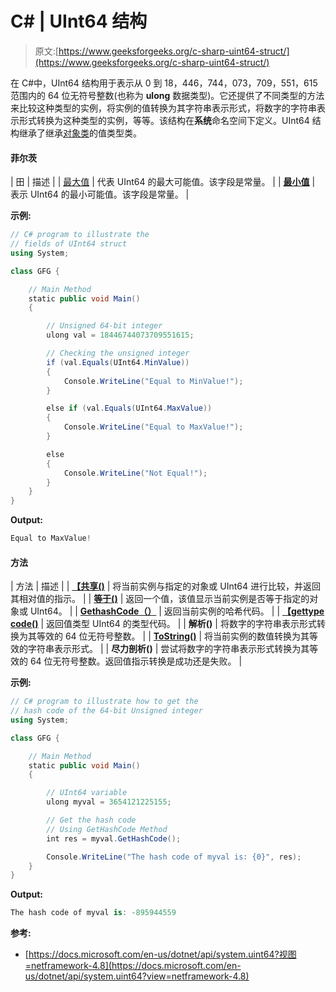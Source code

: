 # C# | UInt64 结构

> 原文:[https://www.geeksforgeeks.org/c-sharp-uint64-struct/](https://www.geeksforgeeks.org/c-sharp-uint64-struct/)

在 C#中，UInt64 结构用于表示从 0 到 18，446，744，073，709，551，615 范围内的 64 位无符号整数(也称为 **ulong** 数据类型)。它还提供了不同类型的方法来比较这种类型的实例，将实例的值转换为其字符串表示形式，将数字的字符串表示形式转换为这种类型的实例，等等。该结构在**系统**命名空间下定义。UInt64 结构继承了继承[对象类](https://www.geeksforgeeks.org/c-sharp-object-class/)的值类型类。

#### 菲尔茨

| 田 | 描述 |
| [最大值](https://www.geeksforgeeks.org/uint64-maxvalue-field-in-c-sharp-with-examples/) | 代表 UInt64 的最大可能值。该字段是常量。 |
| **[最小值](https://www.geeksforgeeks.org/uint64-minvalue-field-in-c-sharp-with-examples/)** | 表示 UInt64 的最小可能值。该字段是常量。 |

**示例:**

```cs
// C# program to illustrate the 
// fields of UInt64 struct
using System;

class GFG {

    // Main Method
    static public void Main()
    {

        // Unsigned 64-bit integer
        ulong val = 18446744073709551615;

        // Checking the unsigned integer
        if (val.Equals(UInt64.MinValue)) 
        {
            Console.WriteLine("Equal to MinValue!");
        }

        else if (val.Equals(UInt64.MaxValue)) 
        {
            Console.WriteLine("Equal to MaxValue!");
        }

        else 
        {
            Console.WriteLine("Not Equal!");
        }
    }
}
```

**Output:**

```cs
Equal to MaxValue!

```

#### 方法

| 方法 | 描述 |
| **[【共享()](https://www.geeksforgeeks.org/uint64-compareto-method-in-c-sharp-with-examples/)** | 将当前实例与指定的对象或 UInt64 进行比较，并返回其相对值的指示。 |
| **[等于()](https://www.geeksforgeeks.org/uint64-equals-method-in-c-sharp-with-examples/)** | 返回一个值，该值显示当前实例是否等于指定的对象或 UInt64。 |
| **[GethashCode（）](https://www.geeksforgeeks.org/uint64-gethashcode-method-in-c-sharp-with-examples/)** | 返回当前实例的哈希代码。 |
| **[【gettype code()](https://www.geeksforgeeks.org/uint64-gettypecode-method-in-c-sharp-with-examples/)** | 返回值类型 UInt64 的类型代码。 |
| **解析()** | 将数字的字符串表示形式转换为其等效的 64 位无符号整数。 |
| **[ToString()](https://www.geeksforgeeks.org/uint64-tostring-method-in-c-sharp-with-examples-set-1/)** | 将当前实例的数值转换为其等效的字符串表示形式。 |
| **尽力剖析()** | 尝试将数字的字符串表示形式转换为其等效的 64 位无符号整数。返回值指示转换是成功还是失败。 |

**示例:**

```cs
// C# program to illustrate how to get the 
// hash code of the 64-bit Unsigned integer
using System;

class GFG {

    // Main Method
    static public void Main()
    {

        // UInt64 variable
        ulong myval = 3654121225155;

        // Get the hash code
        // Using GetHashCode Method
        int res = myval.GetHashCode();

        Console.WriteLine("The hash code of myval is: {0}", res);
    }
}
```

**Output:**

```cs
The hash code of myval is: -895944559

```

**参考:**

*   [https://docs.microsoft.com/en-us/dotnet/api/system.uint64?视图=netframework-4.8](https://docs.microsoft.com/en-us/dotnet/api/system.uint64?view=netframework-4.8)